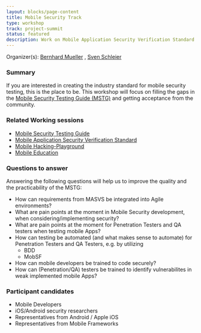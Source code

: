 ```yaml
---
layout: blocks/page-content
title: Mobile Security Track
type: workshop
track: project-summit
status: featured
description: Work on Mobile Application Security Verification Standard (MASVS) , Mobile Security Testing Guide (MSTG), Hacking-Playground 
---
```


Organizer(s): [Bernhard Mueller](../../Participants/Bernhard-Mueller.html) , [Sven Schleier](../../Participants/Sven-Schleier.html)


### Summary

If you are interested in creating the industry standard for mobile security testing, this is the place to be. This workshop will focus on filling the gaps in the [Mobile Security Testing Guide (MSTG)](https://github.com/OWASP/owasp-mstg) and getting acceptance from the community.

### Related Working sessions

- [Mobile Security Testing Guide](MSTG.html)
- [Mobile Application Security Verification Standard](MASVS.html)
- [Mobile Hacking-Playground](Mobile-Hacking-Playground.html)
- [Mobile Education](Mobile-Education.html)

### Questions to answer

Answering the following questions will help us to improve the quality and the practicability of the MSTG:

* How can requirements from MASVS be integrated into Agile environments?
* What are pain points at the moment in Mobile Security development, when considering/implementing security?
* What are pain points at the moment for Penetration Testers and QA testers when testing mobile Apps?
* How can testing be automated (and what makes sense to automate) for Penetration Testers and QA Testers, e.g. by utilizing
  * BDD
  * MobSF
* How can mobile developers be trained to code securely?
* How can (Penetration/QA) testers be trained to identify vulnerabilites in weak implemented mobile Apps?


### Participant candidates
* Mobile Developers
* iOS/Android security researchers
* Representatives from Android / Apple iOS
* Representatives from Mobile Frameworks
